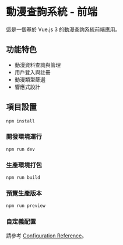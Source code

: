 # 動漫查詢系統 - 前端

這是一個基於 Vue.js 3 的動漫查詢系統前端應用。

## 功能特色
- 動漫資料查詢與管理
- 用戶登入與註冊
- 動漫類型篩選
- 響應式設計

## 項目設置
```
npm install
```

### 開發環境運行
```
npm run dev
```

### 生產環境打包
```
npm run build
```

### 預覽生產版本
```
npm run preview
```

### 自定義配置
請參考 [Configuration Reference](https://vitejs.dev/config/)。

